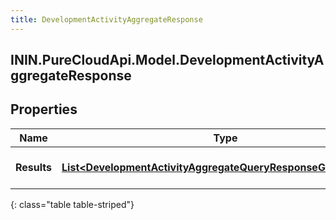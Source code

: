 ```yaml
---
title: DevelopmentActivityAggregateResponse
---
```

## ININ.PureCloudApi.Model.DevelopmentActivityAggregateResponse

## Properties

|Name | Type | Description | Notes|
|------------ | ------------- | ------------- | -------------|
| **Results** | [**List&lt;DevelopmentActivityAggregateQueryResponseGroupedData&gt;**](DevelopmentActivityAggregateQueryResponseGroupedData.html) | The results of the query | [optional] |
{: class="table table-striped"}


